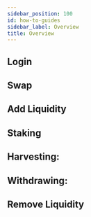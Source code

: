```yaml
---
sidebar_position: 100
id: how-to-guides
sidebar_label: Overview
title: Overview
---
```


## Login

## Swap

## Add Liquidity

## Staking

## Harvesting:

## Withdrawing:

## Remove Liquidity

